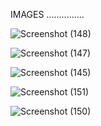 IMAGES
...............

![Screenshot (148)](https://github.com/EnochgithubNK/Rebel-Dojo-Assignment/assets/98242562/00f83c93-5989-4829-9b92-de416ddbaee6)

![Screenshot (147)](https://github.com/EnochgithubNK/Rebel-Dojo-Assignment/assets/98242562/d060651f-5036-43d9-b1df-79bf95059c90)

![Screenshot (145)](https://github.com/EnochgithubNK/Rebel-Dojo-Assignment/assets/98242562/3883ed90-56a3-426b-9af9-71c75ef3131e)


![Screenshot (151)](https://github.com/EnochgithubNK/Rebel-Dojo-Assignment/assets/98242562/6c284ac4-5fc4-476e-8f5d-2b0714d92579)

![Screenshot (150)](https://github.com/EnochgithubNK/Rebel-Dojo-Assignment/assets/98242562/8c09865a-43d8-4ff0-905a-c54a4bce4270)

